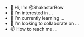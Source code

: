 - 👋 Hi, I’m @ShakastarBow
- 👀 I’m interested in ...
- 🌱 I’m currently learning ...
- 💞️ I’m looking to collaborate on ...
- 📫 How to reach me ...

<!---
ShakastarBow/ShakastarBow is a ✨ special ✨ repository because its `README.md` (this file) appears on your GitHub profile.
You can click the Preview link to take a look at your changes.
--->
